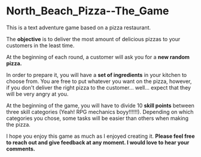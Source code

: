 # North_Beach_Pizza--The_Game

This is a text adventure game based on a pizza restaurant. 

The **objective** is to deliver the most amount of delicious pizzas to your customers in the least time.

At the beginning of each round, a customer will ask you for a **new random pizza.** 

In order to prepare it, you will have a **set of ingredients** in your kitchen to choose from. You are free to put whatever you want on the pizza, however, if you don't deliver the right pizza to the customer... well... expect that they will be very angry at you. 

At the beginning of the game, you will have to divide 10 **skill points** between three skill categories (Yeah! RPG mechanics boyy!!!!!!). Depending on which categories you chose, some tasks will be easier than others when making the pizza. 

I hope you enjoy this game as much as I enjoyed creating it. 
**Please feel free to reach out and give feedback at any moment. I would love to hear your comments.** 
